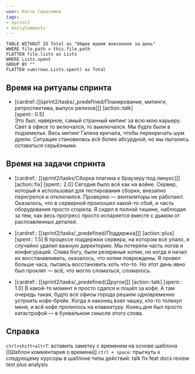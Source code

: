 ```yaml
---
user: Кости Герасимов
tags:
- sprint2
- dailyComments
---
```




```dataview 
TABLE WITHOUT ID Total as "Общее время внесенное за день"
WHERE file.path = this.file.path 
FLATTEN file.lists as Lists
WHERE Lists.spent
GROUP BY ""
FLATTEN sum(rows.Lists.spent) as Total
```

## Время на ритуалы спринта

* [cardref::[[sprint2/tasks/_predefined/Планирование, митинги, ретроспектива, выпуск релизов]]]
  [action::talk]  
  [spent:: 0.5]  
  Это был, наверное, самый странный митинг за всю мою карьеру. Свет в офисе то включался, то выключался. Мы будто были в подземелье. Весь митинг Галена кричала, чтобы перекричать шум дрели. Ситуация становилась всё более абсурдной, но мы пытались оставаться серьёзными.

## Время на задачи спринта

* [cardref:: [[sprint2/tasks/Сборка плагина к браузеру под линукс]]]
  [action::fix]
  [spent:: 2.0]
  Сегодня было всё как на войне. Сервер, который я использовал для тестирования сборки, внезапно перегрелся и отключился. Проверяю — вентиляторы не работают. Оказалось, что в серверной произошел какой-то сбой, и часть оборудования просто сгорела. Я сидел в полной тишине, наблюдая за тем, как весь прогресс просто испаряется вместе с дымом от расплавленных деталей.

* [cardref:: [[sprint2/tasks/_predefined/Поддержка]]]
  [action::plus]
  [spent:: 1.5]
  В процессе поддержки сервера, на котором всё упало, я случайно удалил важную директорию. Мы потеряли часть логов и конфигураций. Слава богу, были резервные копии, но когда я начал их восстанавливать, оказалось, что копии повреждены. Я провел больше часа, пытаясь восстановить хоть что-то. Но этот день явно был проклят — всё, что могло сломаться, сломалось.

* [cardref:: [[sprint2/tasks/_predefined/Другое]]]
  [action::talk]
  [spent:: 1.0]
  В какой-то момент я просто сдался и пошёл за кофе. А там очередь такая, будто все офисы города решили одновременно устроить кофе-брейк. Когда я наконец взял чашку, кто-то толкнул меня, и всё кофе пролилось на клавиатуру. Конец дня был просто катастрофой — в буквальном смысле этого слова.

## Справка

`ctrl+shift+alt+T`:
	вставить заметку с временем на основе шаблона [[Шаблон комментария о времени]] 
`ctrl + space`:
	прыгнуть к следующему курсоры в шаблоне
типы действий:
	talk
	fix
	feat
	docs
	review
	test
	plus
	analysis


